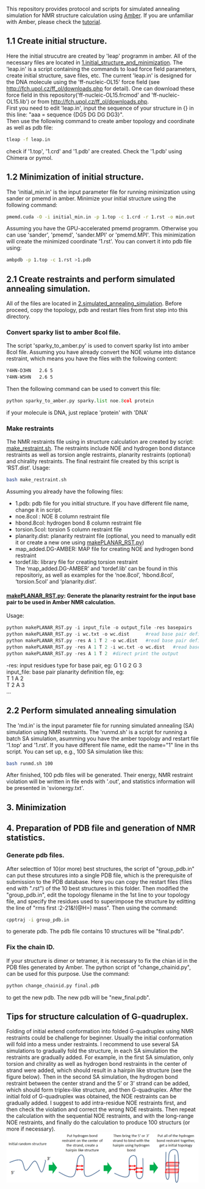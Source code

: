 This repository provides protocol and scripts for simulated annealing simulation for NMR structure calculation using [Amber](http://ambermd.org/). If you are unfamiliar with Amber, please check the [tutorial](http://ambermd.org/tutorials/).
## 1.1 Create initial structure. 
Here the initial strucutre are created by 'leap' programm in amber. All of the necessary files are located in [1.initial_structure_and_minimization](https://github.com/baifan-wang/NMR_structure_calculation/tree/master/1.initial_structure_and_minimization). The 'leap.in' is a script containing the commands to load force field parameters, create initial structure, save files, etc. The current 'leap.in' is designed for the DNA molecule using the 'ff-nucleic-OL15' force field (see http://fch.upol.cz/ff_ol/downloads.php for detail). One can download these force field in this repository('ff-nucleic-OL15.frcmod' and 'ff-nucleic-OL15.lib') or from  http://fch.upol.cz/ff_ol/downloads.php.    
First you need to edit 'leap.in', input the sequence of your structure in {} in this line: "aaa = sequence {DG5 DG DG DG3}".    
Then use the following command to create amber topology and coordinate as well as pdb file:    
```bash
tleap -f leap.in
```
check if '1.top', '1.crd' and '1.pdb' are created. Check the '1.pdb' using Chimera or pymol.

## 1.2 Minimization of initial structure.
The 'initial_min.in' is the input parameter file for running minimization using sander or pmemd in amber.
Minimize your initial structure using the following command:
```bash
pmemd.cuda -O -i initial_min.in -p 1.top -c 1.crd -r 1.rst -o min.out
```
Assuming you have the GPU-accelerated pmemd programm. Otherwise you can use 'sander', 'pmemd', 'sander.MPI' or 'pmemd.MPI'.
This minimization will create the minimized coordinate '1.rst'. You can convert it into pdb file using:
```bash
ambpdb -p 1.top -c 1.rst >1.pdb
```

## 2.1 Create restraints and perform simulated annealing simulation.
All of the files are located in [2.simulated_annealing_simulation](https://github.com/baifan-wang/NMR_structure_calculation/tree/master/2.simulated_annealing_simulation). Before proceed, copy the topology, pdb and restart files from first step into this directory.
### Convert sparky list to amber 8col file.
The script 'sparky_to_amber.py' is used to convert sparky list into amber 8col file. Assuming you have already convert the NOE volume into distance restraint, which means you have the files with the following content:
```bash
Y4HN-D3HN	2.6	5
Y4HN-W5HN	2.6	5
```
Then the following command can be used to convert this file:
```python
python sparky_to_amber.py sparky.list noe.8col protein
```
if your molecule is DNA, just replace 'protein' with 'DNA'
### Make restraints
The NMR restraints file using in structure calculation are created by script: [make_restraint.sh]( https://github.com/baifan-wang/computational_chemistry_tools/blob/master/NMR_structure_calculation/make_restraint.sh). The restraints include NOE and hydrogen bond distance restraints as well as torsion angle restraints, planarity restraints (optional) and chirality restraints. The final restraint file created by this script is ‘RST.dist’. Usage:    
```bash
bash make_restraint.sh    
```
Assuming you already have the following files:    
* 1.pdb: pdb file for you initial structure. If you have different file name, change it in script.    
* noe.8col : NOE 8 column restraint file     
* hbond.8col: hydrogen bond 8 column restraint file     
* torsion.5col: torsion 5 column restraint file    
* planarity.dist: planarity restraint file (optional, you need to manually edit it or create a new one using [makePLANAR_RST.py](https://github.com/baifan-wang/computational_chemistry_tools/tree/master/Amber))    
* map_added.DG-AMBER: MAP file for creating NOE and hydrogen bond restraint    
* tordef.lib: library file for creating torsion restraint    
The ‘map_added.DG-AMBER’ and ‘tordef.lib’ can be found in this repositoriy, as well as examples for the ‘noe.8col’, ‘hbond.8col’, ‘torsion.5col’ and ‘planarity.dist’.    

#### [makePLANAR_RST.py](https://github.com/baifan-wang/computational_chemistry_tools/blob/master/Amber/makePLANAR_RST.py): Generate the planarity restraint for the input base pair to be used in Amber NMR calculation.    
Usage: 
```python
python makePLANAR_RST.py -i input_file -o output_file -res basepairs
python makePLANAR_RST.py -i wc.txt -o wc.dist      #read base pair definitation from wc.txt and output restraint to wc.dist
python makePLANAR_RST.py -res A 1 T 2 -o wc.dist   #read base pair definitation from input and output restraint to wc.dist
python makePLANAR_RST.py -res A 1 T 2 -i wc.txt -o wc.dist   #read base pair definitation from both input and wc.txt output restraint to wc.dist
python makePLANAR_RST.py -res A 1 T 2  #direct print the output 
```
-res: input residues type for base pair, eg: G 1 G 2 G 3    
input_file: base pair planarity definition file, eg:    
T 1 A 2    
T 2 A 3    
...

## 2.2 Perform simulated annealing simulation
The 'md.in' is the input parameter file for running simulated annealing (SA) simulation using NMR restraints.
The 'runmd.sh' is a script for running a batch SA simulation, asumming you have the amber topology and restart file '1.top' and '1.rst'. If you have different file name, edit the name="1"  line in ths script. You can set up, e.g., 100 SA simulation like this:
```bash
bash runmd.sh 100
```
After finished, 100 pdb files will be generated. Their energy, NMR restraint violation will be written in file ends with '.out', and statistics information will be presented in 'svionergy.txt'.

## 3. Minimization

## 4. Preparation of PDB file and generation of NMR statistics.
### Generate pdb files. 
After selecttion of 10(or more) best structures, the script of "group_pdb.in" can put these strcutures into a single PDB file, which is the prerequisite of submission to the PDB database. Here you can copy the restart files (files end with ".rst") of the 10 best structures in this folder. Then modified the "group_pdb.in", edit the topology filename in the 1st line to your topology file, and specify the residues used to superimpose the structure by editting the line of "rms first :2-21&!(@H=) mass". Then using the command: 
```bash
cpptraj -i group_pdb.in
```
to generate pdb. The pdb file contains 10 structures will be "final.pdb".

### Fix the chain ID.
If your structure is dimer or tetramer, it is necessary to fix the chian id in the PDB files generated by Amber. The python script of "change_chainid.py", can be used for this purpose. Use the command:
```python
python change_chainid.py final.pdb
```
to get the new pdb. The new pdb will be "new_final.pdb".

## Tips for structure calculation of G-quadruplex.
Folding of initial extend conformation into folded G-quadruplex using NMR restraints could be challenge for beginner. Usually the initial conformation will fold into a mess under restraints. I recommend to use several SA simulations to gradually fold the structure, in each SA simulation the restraints are gradually added. For example, in the first SA simulation, only torsion and chirality as well as hydrogen bond restraints in the center of strand were added, which should result in a hairpin like structure (see the figure below). Then in the second SA simulation, the hydrogen bond restraint between the center strand and the 5’ or 3’ strand can be added, which should form triplex-like structure, and then G-quadruplex. After the initial fold of G-quadruplex was obtained, the NOE restraints can be gradually added. I suggest to add intra-residue NOE restraints first, and then check the violation and correct the wrong NOE restraints. Then repeat the calculation with the sequential NOE restraints, and with the long-range NOE restraints, and finally do the calculation to produce 100 structurs (or more if necessary).
![img](https://raw.githubusercontent.com/baifan-wang/NMR_structure_calculation/master/tip.jpg)

